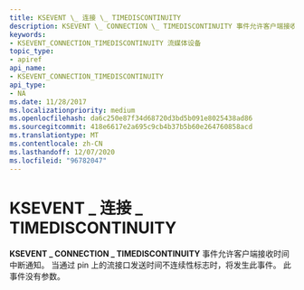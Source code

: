 ```yaml
---
title: KSEVENT \_ 连接 \_ TIMEDISCONTINUITY
description: KSEVENT \_ CONNECTION \_ TIMEDISCONTINUITY 事件允许客户端接收时间中断通知。 当通过 pin 上的流接口发送时间不连续性标志时，将发生此事件。 此事件没有参数。
keywords:
- KSEVENT_CONNECTION_TIMEDISCONTINUITY 流媒体设备
topic_type:
- apiref
api_name:
- KSEVENT_CONNECTION_TIMEDISCONTINUITY
api_type:
- NA
ms.date: 11/28/2017
ms.localizationpriority: medium
ms.openlocfilehash: da6c250e87f34d68720d3bd5b091e8025438ad86
ms.sourcegitcommit: 418e6617e2a695c9cb4b37b5b60e264760858acd
ms.translationtype: MT
ms.contentlocale: zh-CN
ms.lasthandoff: 12/07/2020
ms.locfileid: "96782047"
---
```

# <a name="ksevent_connection_timediscontinuity"></a>KSEVENT \_ 连接 \_ TIMEDISCONTINUITY


**KSEVENT \_ CONNECTION \_ TIMEDISCONTINUITY** 事件允许客户端接收时间中断通知。 当通过 pin 上的流接口发送时间不连续性标志时，将发生此事件。 此事件没有参数。

 

 





